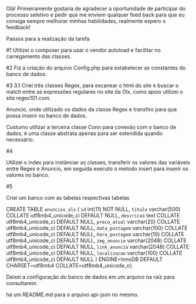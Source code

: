 Olá!
Primeiramente gostaria de agradecer a oportunidade de participar do processo seletivo
e pedir que me enviem qualquer feed back para que eu consiga sempre melhorar minhas habilidades,
realmente espero o feedback!

Passos para a realização da tarefa

#1
Utilizei o composer para usar o vendor autoload e facilitar no carregamento das classes.

#2
Fiz a criação do arquivo Config.php para estabelecer as constantes do banco de dados.

#3
3.1
Criei três classes
Regex, para escanear o html do site e buscar o match entre as expressões regulares no site da Olx,
como apoio utilizei o site regex101.com.

Anuncio, onde utilizado os dados da classe Regex e transfiro para que possa inserir no banco de dados.

Custumo utilizar a terceira classe Conn para conexão com o banco de dados, é uma classe abstrata apenas para ser estendida quando necessário.

#4 

Utilizei o index para instânciar as classes, transferir os valores das variáveis entre Regex e Anuncio, 
em seguida executo o metodo insert para inserir os valores no banco.

#5

Criei um banco com as tabelas respectivas tabelas

CREATE TABLE `anuncios_olx` (
  `id` int(11) NOT NULL,
  `titulo` varchar(500) COLLATE utf8mb4_unicode_ci DEFAULT NULL,
  `descricao` text COLLATE utf8mb4_unicode_ci DEFAULT NULL,
  `preco_atual` varchar(20) COLLATE utf8mb4_unicode_ci DEFAULT NULL,
  `data_postagem` varchar(100) COLLATE utf8mb4_unicode_ci DEFAULT NULL,
  `hora_postagem` varchar(10) COLLATE utf8mb4_unicode_ci DEFAULT NULL,
  `img_anuncio` varchar(2048) COLLATE utf8mb4_unicode_ci DEFAULT NULL,
  `link_anuncio` varchar(2048) COLLATE utf8mb4_unicode_ci DEFAULT NULL,
  `localizacao` varchar(100) COLLATE utf8mb4_unicode_ci DEFAULT NULL
) ENGINE=InnoDB DEFAULT CHARSET=utf8mb4 COLLATE=utf8mb4_unicode_ci;

Deixei a configuração do banco de dados em um arquivo na raiz para consultarem.

há um README.md para o arquivo api-json no mesmo.




